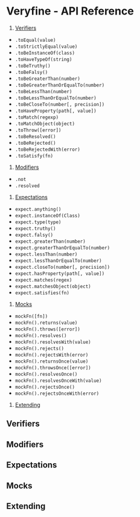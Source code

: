 # Veryfine - API Reference

1. [Verifiers](#verifiers)
  - `.toEqual(value)`
  - `.toStrictlyEqual(value)`
  - `.toBeInstanceOf(class)`
  - `.toHaveTypeOf(string)`
  - `.toBeTruthy()`
  - `.toBeFalsy()`
  - `.toBeGreaterThan(number)`
  - `.toBeGreaterThanOrEqualTo(number)`
  - `.toBeLessThan(number)`
  - `.toBeLessThanOrEqualTo(number)`
  - `.toBeCloseTo(number[, precision])`
  - `.toHaveProperty(path[, value])`
  - `.toMatch(regexp)`
  - `.toMatchObject(object)`
  - `.toThrow([error])`
  - `.toBeResolved()`
  - `.toBeRejected()`
  - `.toBeRejectedWith(error)`
  - `.toSatisfy(fn)`

1. [Modifiers](#modifiers)
  - `.not`
  - `.resolved`

1. [Expectations](#expectations)
  - `expect.anything()`
  - `expect.instanceOf(Class)`
  - `expect.type(type)`
  - `expect.truthy()`
  - `expect.falsy()`
  - `expect.greaterThan(number)`
  - `expect.greaterThanOrEqualTo(number)`
  - `expect.lessThan(number)`
  - `expect.lessThanOrEqualTo(number)`
  - `expect.closeTo(number[, precision])`
  - `expect.hasProperty(path[, value])`
  - `expect.matches(regex)`
  - `expect.matchesObject(object)`
  - `expect.satisfies(fn)`

1. [Mocks](#mocks)
  - `mockFn([fn])`
  - `mockFn().returns(value)`
  - `mockFn().throws([error])`
  - `mockFn().resolves()`
  - `mockFn().resolvesWith(value)`
  - `mockFn().rejects()`
  - `mockFn().rejectsWith(error)`
  - `mockFn().returnsOnce(value)`
  - `mockFn().throwsOnce([error])`
  - `mockFn().resolvesOnce()`
  - `mockFn().resolvesOnceWith(value)`
  - `mockFn().rejectsOnce()`
  - `mockFn().rejectsOnceWith(error)`

1. [Extending](#extending)

## Verifiers
## Modifiers
## Expectations
## Mocks
## Extending
